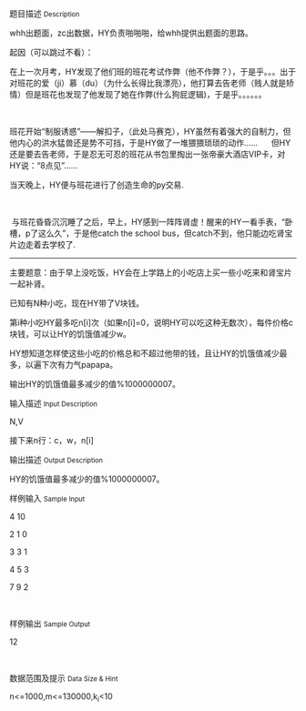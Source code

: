 <div class="panel panel-default">
<div class="area-title">
<span>
题目描述
<small>Description</small>
</span></div>
<div class="panel-body">

<p>whh出题面，zc出数据，HY负责啪啪啪，给whh提供出题面的思路。<br></p><p>起因（可以跳过不看）：</p><p>在上一次月考，HY发现了他们班的班花考试作弊（他不作弊？），于是乎。。。出于对班花的爱（ji）慕（du）（为什么长得比我漂亮），他打算去告老师（贱人就是矫情）但是班花也发现了他发现了她在作弊(什么狗屁逻辑)，于是乎。。。。。。</p><p><br></p><p>班花开始“制服诱惑”——解扣子，（此处马赛克），HY虽然有着强大的自制力，但他内心的洪水猛兽还是势不可挡，于是HY做了一堆猥猥琐琐的动作……      但HY还是要去告老师，于是忍无可忍的班花从书包里掏出一张帝豪大酒店VIP卡，对HY说：“8点见”......</p><p>当天晚上，HY便与班花进行了创造生命的py交易.</p><p><br></p><p> 与班花昏昏沉沉睡了之后，早上，HY感到一阵阵肾虚！醒来的HY一看手表，“卧槽，p了这么久”，于是他catch the school bus，但catch不到，他只能边吃肾宝片边走着去学校了.</p><hr><p>主要题意：由于早上没吃饭，HY会在上学路上的小吃店上买一些小吃来和肾宝片一起补肾。</p><p>已知有N种小吃，现在HY带了V块钱。</p><p>第i种小吃HY最多吃n[i]次（如果n[i]=0，说明HY可以吃这种无数次），每件价格c块钱，可以让HY的饥饿值减少w。</p><p>HY想知道怎样使这些小吃的价格总和不超过他带的钱，且让HY的饥饿值减少最多，以遍下次有力气papapa。</p><p>输出HY的饥饿值最多减少的值%1000000007。</p>

</div>
</div>

<div class="panel panel-default">
<div class="area-title">
<span>
输入描述
<small>Input Description</small>
</span></div>
<div class="panel-body">
<p>N,V</p><p>接下来n行：c，w，n[i]</p>

</div>
</div>
<div  class="panel panel-default">
<div class="area-title">
<span>
输出描述
<small>Output Description</small>
</span></div>
<div class="panel-body">

<p>HY的饥饿值最多减少的值%1000000007。</p>

</div>
</div>


<div class="panel panel-default">
<div class="area-title">
<span>
样例输入
<small>Sample Input</small>
</span></div>
<div class="panel-body">
<p>4 10</p><p>2 1 0</p><p>3 3 1</p><p>4 5 3</p><p>7 9 2</p><p><br></p>

</div>
</div>

<div class="panel panel-default">
<div class="area-title">
<span>
样例输出
<small>Sample Output</small>
</span></div>
<div class="panel-body">
<p>12</p><p><br></p>

</div>
</div>

<div class="panel panel-default">
<div class="area-title">
<span>
数据范围及提示
<small>Data Size & Hint</small>
</span></div>
<div class="panel-body">
<p>n&lt;=1000,m&lt;=130000,k<sub>i</sub>&lt;10</p>
</div>
</div>